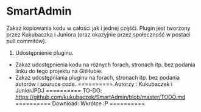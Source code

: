 SmartAdmin
==========
Zakaz kopiowania kodu w całości jak i jednej częśći.
Plugin jest tworzony przez Kukubaczka i Juniora (oraz okazyjnie przez społeczność w postaci pull commitów).

1. Udostępnienie pluginu.
- Zakaz udostępnienia kodu na różnych forach, stronach itp. bez podania linku do tego projektu na GitHubie.
- Zakaz udostępniania pluginu na forach, stronach itp. bez podania autorów i souruce code.
==========
Autorzy : Kukubaczek i JuniorJPDJ
==========
TO-DO: https://github.com/kukubaczek/SmartAdmin/blob/master/TODO.md
==========
Download: Wkrótce :P
==========
